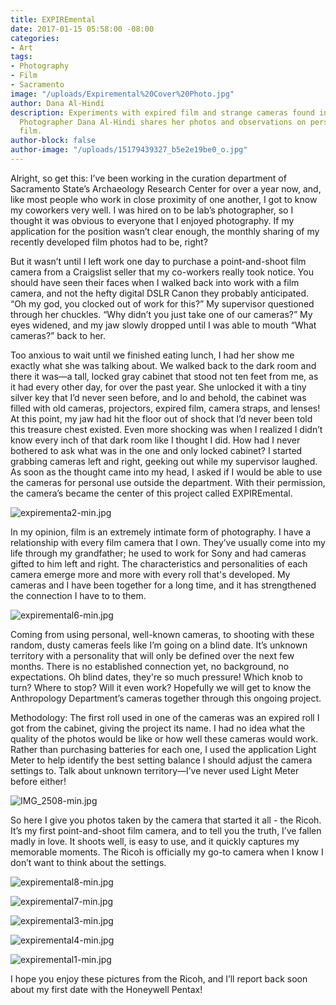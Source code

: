 ```yaml
---
title: EXPIREmental
date: 2017-01-15 05:58:00 -08:00
categories:
- Art
tags:
- Photography
- Film
- Sacramento
image: "/uploads/Expiremental%20Cover%20Photo.jpg"
author: Dana Al-Hindi
description: Experiments with expired film and strange cameras found in an cabinet.
  Photographer Dana Al-Hindi shares her photos and observations on personality of
  film.
author-block: false
author-image: "/uploads/15179439327_b5e2e19be0_o.jpg"
---
```


Alright, so get this: I’ve been working in the curation department of Sacramento State’s Archaeology Research Center for over a year now, and, like most people who work in close proximity of one another, I got to know my coworkers very well. I was hired on to be lab’s photographer, so I thought it was obvious to everyone that I enjoyed photography. If my application for the position wasn’t clear enough, the monthly sharing of my recently developed film photos had to be, right?

But it wasn’t until I left work one day to purchase a point-and-shoot film camera from a Craigslist seller that my co-workers really took notice. You should have seen their faces when I walked back into work with a film camera, and not the hefty digital DSLR Canon they probably anticipated. “Oh my god, you clocked out of work for this?” My supervisor questioned through her chuckles. “Why didn’t you just take one of our cameras?” My eyes widened, and my jaw slowly dropped until I was able to mouth “What cameras?” back to her.

Too anxious to wait until we finished eating lunch, I had her show me exactly what she was talking about. We walked back to the dark room and there it was—a tall, locked gray cabinet that stood not ten feet from me, as it had every other day, for over the past year. She unlocked it with a tiny silver key that I’d never seen before, and lo and behold, the cabinet was filled with old cameras, projectors, expired film, camera straps, and lenses! At this point, my jaw had hit the floor out of shock that I’d never been told this treasure chest existed. Even more shocking was when I realized I didn’t know every inch of that dark room like I thought I did. How had I never bothered to ask what was in the one and only locked cabinet? I started grabbing cameras left and right, geeking out while my supervisor laughed. As soon as the thought came into my head, I asked if I would be able to use the cameras for personal use outside the department. With their permission, the camera’s became the center of this project called EXPIREmental.

![expirementa2-min.jpg](/uploads/expirementa2-min.jpg)

In my opinion, film is an extremely intimate form of photography. I have a relationship with every film camera that I own. They’ve usually come into my life through my grandfather; he used to work for Sony and had cameras gifted to him left and right. The characteristics and personalities of each camera emerge more and more with every roll that's developed. My cameras and I have been together for a long time, and it has strengthened the connection I have to to them.

![expiremental6-min.jpg](/uploads/expiremental6-min.jpg)

Coming from using personal, well-known cameras, to shooting with these random, dusty cameras feels like I’m going on a blind date. It’s unknown territory with a personality that will only be defined over the next few months. There is no established connection yet, no background, no expectations. Oh blind dates, they're so much pressure! Which knob to turn? Where to stop? Will it even work? Hopefully we will get to know the Anthropology Department’s cameras together through this ongoing project.

Methodology: The first roll used in one of the cameras was an expired roll I got from the cabinet, giving the project its name. I had no idea what the quality of the photos would be like or how well these cameras would work. Rather than purchasing batteries for each one, I used the application Light Meter to help identify the best setting balance I should adjust the camera settings to. Talk about unknown territory—I’ve never used Light Meter before either!

![IMG_2508-min.jpg](/uploads/IMG_2508-min.jpg)

So here I give you photos taken by the camera that started it all - the Ricoh. It’s my first point-and-shoot film camera, and to tell you the truth, I’ve fallen madly in love. It shoots well, is easy to use, and it quickly captures my memorable moments. The Ricoh is officially my go-to camera when I know I don’t want to think about the settings.

![expiremental8-min.jpg](/uploads/expiremental8-min.jpg)

![expiremental7-min.jpg](/uploads/expiremental7-min.jpg)

![expiremental3-min.jpg](/uploads/expiremental3-min.jpg)

![expiremental4-min.jpg](/uploads/expiremental4-min.jpg)

![expiremental1-min.jpg](/uploads/expiremental1-min.jpg)

I hope you enjoy these pictures from the Ricoh, and I’ll report back soon about my first date with the Honeywell Pentax!